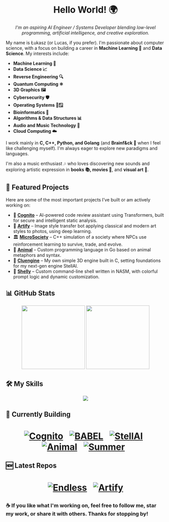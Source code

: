 <h1 align="center">Hello World! 🌍</h1>


<p align="center">
  <em>I'm an aspiring AI Engineer / Systems Developer blending low-level programming, artificial intelligence, and creative exploration.</em>
</p>

My name is Łukasz (or Lucas, if you prefer). I'm passionate about computer science, with a focus on building a career in **Machine Learning 🤖** and **Data Science**. My interests include:

- **Machine Learning 🤖**
- **Data Science 📈**
- **Reverse Engineering 🔍**
- **Quantum Computing ⚛️**
- **3D Graphics 🖼️**
- **Cybersecurity 🛡️**
- **Operating Systems 🐧🪟**
- **Bioinformatics 🧬**
- **Algorithms & Data Structures 📊**
- **Audio and Music Technology 🎵**
- **Cloud Computing ☁️**

I work mainly in **C, C++, Python, and Golang** (and **Brainf&ck 🧠** when I feel like challenging myself). I'm always eager to explore new paradigms and languages.

I'm also a music enthusiast 🎶 who loves discovering new sounds and exploring artistic expression in **books 📚, movies 🎥**, and **visual art 🎨**.

## 🧠 Featured Projects

Here are some of the most important projects I’ve built or am actively working on:

- 🧬 **[Cognito](https://github.com/Klus3kk/cognito)** – AI-powered code review assistant using Transformers, built for secure and intelligent static analysis.
- 🎨 **[Artify](https://github.com/Klus3kk/artify)** – Image style transfer bot applying classical and modern art styles to photos, using deep learning.
- 🏛️ **[MicroSociety](https://github.com/Klus3kk/microsociety)** – C++ simulation of a society where NPCs use reinforcement learning to survive, trade, and evolve.
- 🐾 **[Animal](https://github.com/Klus3kk/animal)** – Custom programming language in Go based on animal metaphors and syntax.
- 🔧 **[Cluengine](https://github.com/Klus3kk/cluengine)** – My own simple 3D engine built in C, setting foundations for my next-gen engine StellAI.
- 🐚 **[Shelly](https://github.com/Klus3kk/shelly)** – Custom command-line shell written in NASM, with colorful prompt logic and dynamic customization.

## 📊 GitHub Stats

<p align="center">
  <img height=200 src="https://github-readme-stats.vercel.app/api?username=Klus3kk&theme=tokyonight&hide=issues,contribs,prs" />
  <img height=200 src="https://github-readme-stats.vercel.app/api/top-langs?username=Klus3kk&layout=compact&langs_count=8&card_width=320&theme=tokyonight" />
</p>

## 🛠️ My Skills

<p align="center">
  <a href="https://skillicons.dev">
    <img src="https://skillicons.dev/icons?i=ableton,ae,ai,anaconda,arch,aws,bash,blender,c,cpp,cmake,css,dart,discord,docker,dynamodb,eclipse,emacs,figma,flask,flutter,gcp,git,github,go,haskell,html,idea,js,kali,latex,linux,md,nextjs,nodejs,npm,opencv,pycharm,pnpm,postgres,powershell,pr,ps,py,pytorch,r,react,regex,rust,sklearn,spring,svg,tailwind,tensorflow,ts,ubuntu,unity,unreal,vim,visualstudio,vscode,windows,xd,yarn" />
  </a>
</p>

## 🚧 Currently Building

<h1 align="center"><a href="https://github.com/Klus3kk/github-readme-stats">

[![Cognito](https://github-readme-stats.vercel.app/api/pin/?username=Klus3kk&repo=cognito&bg_color=0d1116&title_color=325aa8&text_color=a4aacb&icon_color=007ec6)](https://github.com/Klus3kk/cognito) &nbsp;
[![BABEL](https://github-readme-stats.vercel.app/api/pin/?username=Klus3kk&repo=BABEL&bg_color=0d1116&title_color=325aa8&text_color=a4aacb&icon_color=007ec6)](https://github.com/Klus3kk/BABEL) &nbsp;
[![StellAI](https://github-readme-stats.vercel.app/api/pin/?username=Klus3kk&repo=stellai&bg_color=0d1116&title_color=325aa8&text_color=a4aacb&icon_color=007ec6)](https://github.com/Klus3kk/stellai) &nbsp;
[![Animal](https://github-readme-stats.vercel.app/api/pin/?username=Klus3kk&repo=animal&bg_color=0d1116&title_color=325aa8&text_color=a4aacb&icon_color=007ec6)](https://github.com/Klus3kk/animal) &nbsp;
[![Summer](https://github-readme-stats.vercel.app/api/pin/?username=Klus3kk&repo=summer&bg_color=0d1116&title_color=325aa8&text_color=a4aacb&icon_color=007ec6)](https://github.com/Klus3kk/summer) &nbsp;
</p>

## 🆕 Latest Repos

<h1 align="center"><a href="https://github.com/Klus3kk/github-readme-stats">

[![Endless](https://github-readme-stats.vercel.app/api/pin/?username=Klus3kk&repo=endless&bg_color=0d1116&title_color=325aa8&text_color=a4aacb&icon_color=007ec6)](https://github.com/Klus3kk/endless) &nbsp;
[![Artify](https://github-readme-stats.vercel.app/api/pin/?username=Klus3kk&repo=artify&bg_color=0d1116&title_color=325aa8&text_color=a4aacb&icon_color=007ec6)](https://github.com/Klus3kk/artify)

</p>

### ☕ If you like what I'm working on, feel free to follow me, star my work, or share it with others. Thanks for stopping by!
